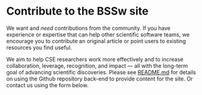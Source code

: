 # Contribute to the BSSw site

We want and _need_ contributions from the community. If you have experience or expertise that can help other scientific software teams, we encourage you to contribute an original article or point users to existing resources you find useful.

We aim to help CSE researchers work more effectively and to increase collaboration, leverage, recognition, and impact — all with the long-term goal of advancing scientific discoveries.  Please see [README.md](https://github.com/betterscientificsoftware/betterscientificsoftware.github.io/blob/main/README.md)
for details on using the Github repository back-end to provide content for the site.  Or contact us using the form below.
